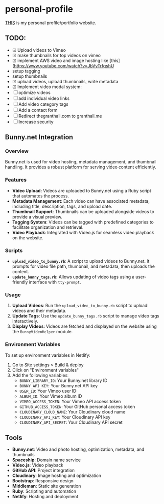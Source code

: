 # personal-profile
[THIS](https://granthall.me/) is my personal profile/portfolio website.

## TODO:
- ☑ Upload videos to Vimeo
- ☑ make thumbnails for top videos on vimeo
- ☑ implement AWS video and image hosting like [this](https://www.youtube.com/watch?v=JbVyTrfqshU
- setup tagging
- setup thumbnails
- ☑ upload videos, upload thumbnails, write metadata
- ☑ Implement video modal system:
- ☐ optimize videos
- ☐ add individual video links
- ☐ Add video category tags
- ☐ Add a contact form
- ☐ Redirect thegranthall.com to granthall.me
- ☐ Increase security

## Bunny.net Integration

### Overview
Bunny.net is used for video hosting, metadata management, and thumbnail handling. It provides a robust platform for serving video content efficiently.

### Features
- **Video Upload**: Videos are uploaded to Bunny.net using a Ruby script that automates the process.
- **Metadata Management**: Each video can have associated metadata, including title, description, tags, and upload date.
- **Thumbnail Support**: Thumbnails can be uploaded alongside videos to provide a visual preview.
- **Tagging System**: Videos can be tagged with predefined categories to facilitate organization and retrieval.
- **Video Playback**: Integrated with Video.js for seamless video playback on the website.

### Scripts
- **`upload_video_to_bunny.rb`**: A script to upload videos to Bunny.net. It prompts for video file path, thumbnail, and metadata, then uploads the content.
- **`update_bunny_tags.rb`**: Allows updating of video tags using a user-friendly interface with `tty-prompt`.

### Usage
1. **Upload Videos**: Run the `upload_video_to_bunny.rb` script to upload videos and their metadata.
2. **Update Tags**: Use the `update_bunny_tags.rb` script to manage video tags interactively.
3. **Display Videos**: Videos are fetched and displayed on the website using the `BunnyVideoHelper` module.

### Environment Variables
To set up environment variables in Netlify:
1. Go to Site settings > Build & deploy
2. Click on "Environment variables"
3. Add the following variables:
   - `BUNNY_LIBRARY_ID`: Your Bunny.net library ID
   - `BUNNY_API_KEY`: Your Bunny.net API key
   - `USER_ID`: Your Vimeo user ID
   - `ALBUM_ID`: Your Vimeo album ID
   - `VIMEO_ACCESS_TOKEN`: Your Vimeo API access token
   - `GITHUB_ACCESS_TOKEN`: Your GitHub personal access token
   - `CLOUDINARY_CLOUD_NAME`: Your Cloudinary cloud name
   - `CLOUDINARY_API_KEY`: Your Cloudinary API key
   - `CLOUDINARY_API_SECRET`: Your Cloudinary API secret

## Tools
- **Bunny.net**: Video and photo hosting, optimization, metadata, and thumbnails
- **Spaceship**: Domain name service
- **Video.js**: Video playback
- **GitHub API**: Project integration
- **Cloudinary**: Image hosting and optimization
- **Bootstrap**: Responsive design
- **Middleman**: Static site generation
- **Ruby**: Scripting and automation
- **Netlify**: Hosting and deployment
